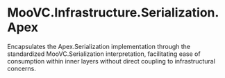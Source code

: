# MooVC.Infrastructure.Serialization.Apex
Encapsulates the Apex.Serialization implementation through the standardized MooVC.Serialization interpretation, facilitating ease of consumption within inner layers without direct coupling to infrastructural concerns.
